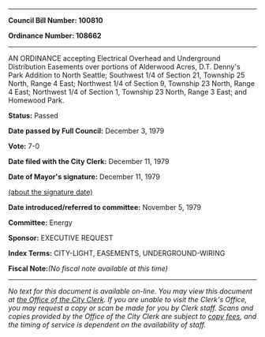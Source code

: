 

********

**Council Bill Number: 100810**
   
**Ordinance Number: 108662**
********

 AN ORDINANCE accepting Electrical Overhead and Underground Distribution Easements over portions of Alderwood Acres, D.T. Denny's Park Addition to North Seattle; Southwest 1/4 of Section 21, Township 25 North, Range 4 East; Northwest 1/4 of Section 9, Township 23 North, Range 4 East; Northwest 1/4 of Section 1, Township 23 North, Range 3 East; and Homewood Park.

**Status:** Passed
   
**Date passed by Full Council:** December 3, 1979
   
**Vote:** 7-0
   
**Date filed with the City Clerk:** December 11, 1979
   
**Date of Mayor's signature:** December 11, 1979
   
[(about the signature date)](/~public/approvaldate.htm)
   
   
   
**Date introduced/referred to committee:** November 5, 1979
   
**Committee:** Energy
   
**Sponsor:** EXECUTIVE REQUEST
   
   
**Index Terms:** CITY-LIGHT, EASEMENTS, UNDERGROUND-WIRING

**Fiscal Note:**_(No fiscal note available at this time)_
********

_No text for this document is available on-line. You may view this document at [the Office of the City Clerk](http://www.seattle.gov/leg/clerk/contactUs.htm). If you are unable to visit the Clerk's Office, you may request a copy or scan be made for you by Clerk staff. Scans and copies provided by the Office of the City Clerk are subject to [copy fees](http://clerk.seattle.gov/~public/clerkfees.htm), and the timing of service is dependent on the availability of staff._

